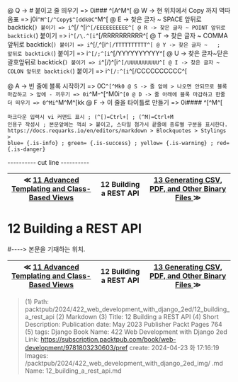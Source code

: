 
@ Q -> # 붙이고 줄 띄우기 => 0i### ^[A^M^[
@ W -> 현 위치에서 Copy 까지 역따옴표 => j0i```^M^[/^Copy$^[ddk0C```^M^[
@ E -> 찾은 글자 ~ SPACE 앞뒤로 backtick(`) 붙이기 => i`^[/ ^[i`^[/EEEEEEEEEE^[
@ R -> 찾은 글자 ~ POINT 앞뒤로 backtick(`) 붙이기 => i`^[/\.^[i`^[/RRRRRRRRRR^[
@ T -> 찾은 글자 ~ COMMA 앞뒤로 backtick(`) 붙이기 => i`^[/,^[i`^[/TTTTTTTTTT^[
@ Y -> 찾은 글자 ~   ;   앞뒤로 backtick(`) 붙이기 => i`^[/;^[i`^[/YYYYYYYYYY^[
@ U -> 찾은 글자~닫은괄호앞뒤로 backtick(`) 붙이기 => i`^[/)^[i`^[/UUUUUUUUUU^[
@ I -> 찾은 글자 ~ COLON 앞뒤로 backtick(`) 붙이기 => i`^[/:^[i`^[/CCCCCCCCCC^[

@ A -> 빈 줄에 블록 시작하기 => 0C```^[^Mk0
@ S -> 줄 앞에 > 나오면 안되므로 블록 마감하고 > 앞에 - 끼우기 => 0i```^M-^[^M0i```^[0
@ D -> 줄 아래에 블록 마감하고 한줄 더 띄우기 => 0^Mi```^M^M^[kk
@ F -> 이 줄을 타이틀로 만들기 => 0i#### ^[^M^[

    마크다운 입력시 vi 커맨드 표시 ; (^[)=Ctrl+[ ; (^M)=Ctrl+M
    인용구 작성시 ; 본문앞에는 꺽쇠 > 붙이고, 스타일 첨가시 끝줄에 종류별 구분을 표시한다.
    https://docs.requarks.io/en/editors/markdown > Blockquotes > Stylings >
    blue= {.is-info} ; green= {.is-success} ; yellow= {.is-warning} ; red= {.is-danger}

---------- cut line ----------

| ≪ [ 11 Advanced Templating and Class-Based Views ](/packtpub/2024/422_web_development_with_django_2ed/11_advanced_templating_and_class-based_views) | 12 Building a REST API | [ 13 Generating CSV, PDF, and Other Binary Files ](/packtpub/2024/422_web_development_with_django_2ed/13_generating_csv,_pdf,_and_other_binary_files) ≫ |
|:----:|:----:|:----:|

# 12 Building a REST API
#----> 본문을 기재하는 위치.



| ≪ [ 11 Advanced Templating and Class-Based Views ](/packtpub/2024/422_web_development_with_django_2ed/11_advanced_templating_and_class-based_views) | 12 Building a REST API | [ 13 Generating CSV, PDF, and Other Binary Files ](/packtpub/2024/422_web_development_with_django_2ed/13_generating_csv,_pdf,_and_other_binary_files) ≫ |
|:----:|:----:|:----:|

> (1) Path: packtpub/2024/422_web_development_with_django_2ed/12_building_a_rest_api
> (2) Markdown
> (3) Title: 12 Building a REST API
> (4) Short Description: Publication date: May 2023 Publisher Packt Pages 764
> (5) tags: Django
> Book Name: 422 Web Development with Django 2ed
> Link: https://subscription.packtpub.com/book/web-development/9781803230603/pref
> create: 2024-04-23 화 17:16:19
> Images: /packtpub/2024/422_web_development_with_django_2ed_img/
> .md Name: 12_building_a_rest_api.md

